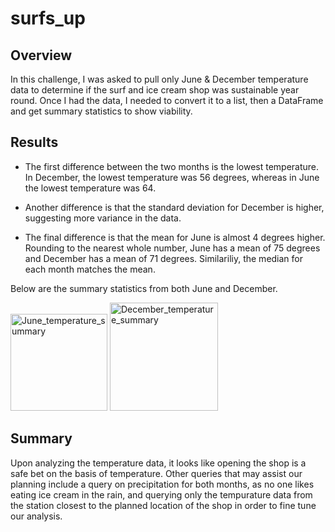 # surfs_up

## Overview
In this challenge, I was asked to pull only June & December temperature data to determine if the surf and ice cream shop was sustainable year round.  Once I had the data, I needed to convert it to a list, then a DataFrame and get summary statistics to show viability.

## Results
  - The first difference between the two months is the lowest temperature.  In December, the lowest temperature was 56 degrees, whereas in June the lowest temperature was 64.  

  - Another difference is that the standard deviation for December is higher, suggesting more variance in the data.

  - The final difference is that the mean for June is almost 4 degrees higher.  Rounding to the nearest whole number, June has a mean of 75 degrees and December has a mean of 71 degrees.  Similariliy, the median for each month matches the mean.

Below are the summary statistics from both June and December.

<img width="155" alt="June_temperature_summary" src="https://user-images.githubusercontent.com/99457275/166123446-4f1c4523-7644-4062-b2e4-49e4740f90be.png">

<img width="173" alt="December_temperature_summary" src="https://user-images.githubusercontent.com/99457275/166123448-4137ca59-9f79-4f9d-9a1c-7b1a58050e9b.png">


## Summary
Upon analyzing the temperature data, it looks like opening the shop is a safe bet on the basis of temperature.  Other queries that may assist our planning include a query on precipitation for both months, as no one likes eating ice cream in the rain, and querying only the tempurature data from the station closest to the planned location of the shop in order to fine tune our analysis.
